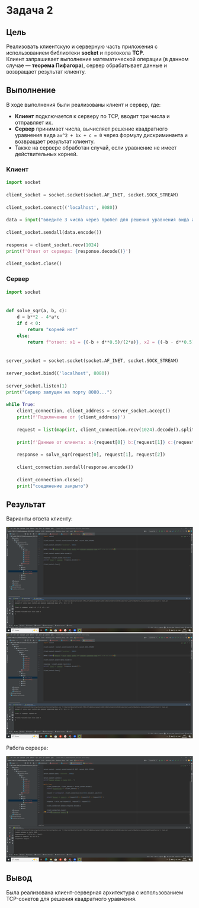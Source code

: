 # Задача 2

## Цель
Реализовать клиентскую и серверную часть приложения с использованием библиотеки **socket** и протокола **TCP**.  
Клиент запрашивает выполнение математической операции (в данном случае — **теорема Пифагора**), сервер обрабатывает данные и возвращает результат клиенту.

## Выполнение
В ходе выполнения были реализованы клиент и сервер, где:
- **Клиент** подключается к серверу по TCP, вводит три числа и отправляет их.  
- **Сервер** принимает числа, вычисляет решение квадратного уравнения вида `ax^2 + bx + c = 0` через формулу дискриминанта и возвращает результат клиенту.  
- Также на сервере обработан случай, если уравнение не имеет действительных корней.

### Клиент
```python
import socket

client_socket = socket.socket(socket.AF_INET, socket.SOCK_STREAM)

client_socket.connect(('localhost', 8080))

data = input("введите 3 числа через пробел для решения уравнения вида ax^2 + bx + c = 0:\n")

client_socket.sendall(data.encode())

response = client_socket.recv(1024)
print(f'Ответ от сервера: {response.decode()}')

client_socket.close()
```


### Сервер
```python
import socket


def solve_sqr(a, b, c):
    d = b**2 - 4*a*c
    if d < 0:
        return "корней нет"
    else:
        return f"ответ: x1 = {(-b + d**0.5)/(2*a)}, x2 = {(-b - d**0.5)/(2*a)}"


server_socket = socket.socket(socket.AF_INET, socket.SOCK_STREAM)

server_socket.bind(('localhost', 8080))

server_socket.listen(1)
print("Сервер запущен на порту 8080...")

while True:
    client_connection, client_address = server_socket.accept()
    print(f'Подключение от {client_address}')

    request = list(map(int, client_connection.recv(1024).decode().split()))

    print(f'Данные от клиента: a:{request[0]} b:{request[1]} c:{request[2]}')

    response = solve_sqr(request[0], request[1], request[2])

    client_connection.sendall(response.encode())

    client_connection.close()
    print("соединение закрыто")
```

## Результат

Варианты ответа клиенту:

![](assets/task2client0.png)
![](assets/task2client1.png)

Работа сервера:

![](assets/task2server.png)

## Вывод

Была реализована клиент-серверная архитектура с использованием TCP-сокетов для решения квадратного уравнения.